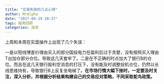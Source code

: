 ```yaml
---
title: "交易失败的几点心得"
author: MrAlpha
date: "2017-04-19 20:37"
tags: 每周回顾
categories: 投资
---
```


上周和本周在实盘操作上出现了几个失误：

一是以短线博差价理由买入的部分国投电力在盈利后过于贪婪，没有按照买入理由T出加仓部分仓位。导致这几天套牢了。二是在不正确的时点加大了银行B的仓位。而且在这几天银行股利空消息的打压下，没有能及时调整投机仓位，仍然以长线思维持有，导致银行B上反复坐电梯了。**在市场行情大幅下挫时，一定要及时关注，深入分析，并根据分析结果构建自己的交易应对策略，不同采取鸵鸟政策。**
